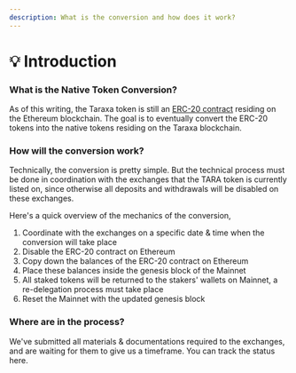 ```yaml
---
description: What is the conversion and how does it work?
---
```


# 💡 Introduction

### What is the Native Token Conversion?&#x20;

As of this writing, the Taraxa token is still an [ERC-20 contract](https://etherscan.io/address/0xf001937650bb4f62b57521824b2c20f5b91bea05) residing on the Ethereum blockchain. The goal is to eventually convert the ERC-20 tokens into the native tokens residing on the Taraxa blockchain.



### How will the conversion work?&#x20;

Technically, the conversion is pretty simple. But the technical process must be done in coordination with the exchanges that the TARA token is currently listed on, since otherwise all deposits and withdrawals will be disabled on these exchanges.&#x20;

Here's a quick overview of the mechanics of the conversion,&#x20;

1. Coordinate with the exchanges on a specific date & time when the conversion will take place&#x20;
2. Disable the ERC-20 contract on Ethereum&#x20;
3. Copy down the balances of the ERC-20 contract on Ethereum
4. Place these balances inside the genesis block of the Mainnet&#x20;
5. All staked tokens will be returned to the stakers' wallets on Mainnet, a re-delegation process must take place&#x20;
6. Reset the Mainnet with the updated genesis block&#x20;

###

### Where are in the process?&#x20;

We've submitted all materials & documentations required to the exchanges, and are waiting for them to give us a timeframe. You can track the status here.&#x20;
